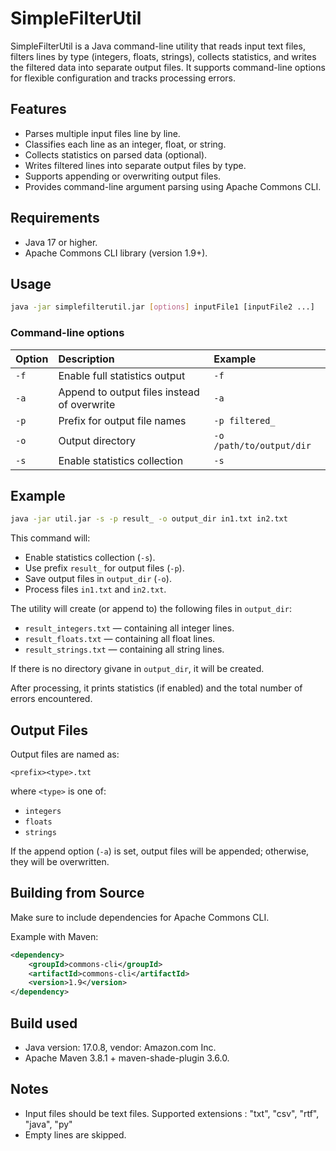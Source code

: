 # SimpleFilterUtil

SimpleFilterUtil is a Java command-line utility that reads input text files, filters lines by type (integers, floats, strings), collects statistics, and writes the filtered data into separate output files. It supports command-line options for flexible configuration and tracks processing errors.

## Features

- Parses multiple input files line by line.
- Classifies each line as an integer, float, or string.
- Collects statistics on parsed data (optional).
- Writes filtered lines into separate output files by type.
- Supports appending or overwriting output files.
- Provides command-line argument parsing using Apache Commons CLI.


## Requirements

- Java 17 or higher.
- Apache Commons CLI library (version 1.9+).
  

## Usage

```bash
java -jar simplefilterutil.jar [options] inputFile1 [inputFile2 ...]
```


### Command-line options

| Option | Description | Example |
| :-- | :-- | :-- |
| `-f` | Enable full statistics output | `-f` |
| `-a` | Append to output files instead of overwrite | `-a` |
| `-p` | Prefix for output file names | `-p filtered_` |
| `-o` | Output directory | `-o /path/to/output/dir` |
| `-s` | Enable statistics collection | `-s` |

## Example

```bash
java -jar util.jar -s -p result_ -o output_dir in1.txt in2.txt
```

This command will:

- Enable statistics collection (`-s`).
- Use prefix `result_` for output files (`-p`).
- Save output files in `output_dir` (`-o`).
- Process files `in1.txt` and `in2.txt`.

The utility will create (or append to) the following files in `output_dir`:

- `result_integers.txt` — containing all integer lines.
- `result_floats.txt` — containing all float lines.
- `result_strings.txt` — containing all string lines.

If there is no directory givane in `output_dir`, it will be created.

After processing, it prints statistics (if enabled) and the total number of errors encountered.

## Output Files

Output files are named as:

```
<prefix><type>.txt
```

where `<type>` is one of:

- `integers`
- `floats`
- `strings`

If the append option (`-a`) is set, output files will be appended; otherwise, they will be overwritten.


## Building from Source

Make sure to include dependencies for Apache Commons CLI.

Example with Maven:

```xml
<dependency>
    <groupId>commons-cli</groupId>
    <artifactId>commons-cli</artifactId>
    <version>1.9</version>
</dependency>
```
## Build used
- Java version: 17.0.8, vendor: Amazon.com Inc.
- Apache Maven 3.8.1 + maven-shade-plugin 3.6.0.

## Notes

- Input files should be text files. Supported extensions : "txt", "csv", "rtf", "java", "py"
- Empty lines are skipped.



